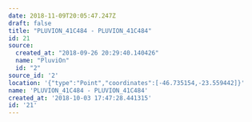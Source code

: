 ```yaml
---
date: 2018-11-09T20:05:47.247Z
draft: false
title: "PLUVION_41C484 - PLUVION_41C484"
id: 21
source:
  created_at: "2018-09-26 20:29:40.140426"
  name: "PluviOn"
  id: "2"
source_id: '2'
location: '{"type":"Point","coordinates":[-46.735154,-23.559442]}'
name: 'PLUVION_41C484 - PLUVION_41C484'
created_at: '2018-10-03 17:47:28.441315'
id: '21'
---
```

		